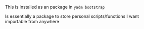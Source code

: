 This is installed as an package in `yadm bootstrap`

Is essentially a package to store personal scripts/functions I want importable from anywhere
